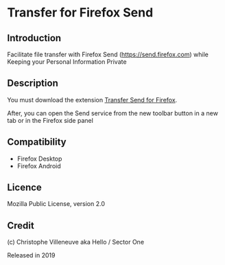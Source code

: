# Transfer for Firefox Send


## Introduction
Facilitate file transfer with Firefox Send (https://send.firefox.com) while Keeping your Personal Information Private


## Description
You must download the extension <a href='https://addons.mozilla.org/fr/firefox/addon/send-to-fx/'>Transfer Send for Firefox</a>.

After, you can open the Send service from the new toolbar button in a new tab or in the Firefox side panel

## Compatibility
- Firefox Desktop
- Firefox Android

## Licence 
Mozilla Public License, version 2.0

## Credit
(c) Christophe Villeneuve aka Hello / Sector One

Released in 2019





